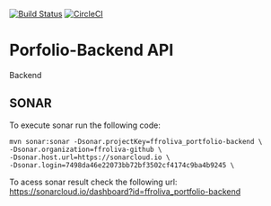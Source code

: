 [![Build Status](https://travis-ci.org/ffroliva/portfolio-backend.svg?branch=master)](https://travis-ci.org/ffroliva/portfolio-backend)
[![CircleCI](https://circleci.com/gh/ffroliva/portfolio-backend.svg?style=svg)](https://circleci.com/gh/ffroliva/portfolio-backend)
# Porfolio-Backend API
Backend


## SONAR

To execute sonar run the following code:

```
mvn sonar:sonar -Dsonar.projectKey=ffroliva_portfolio-backend \
-Dsonar.organization=ffroliva-github \
-Dsonar.host.url=https://sonarcloud.io \
-Dsonar.login=7498da46e22073bb72bf3502cf4174c9ba4b9245 \
```

To acess sonar result check the following url: https://sonarcloud.io/dashboard?id=ffroliva_portfolio-backend